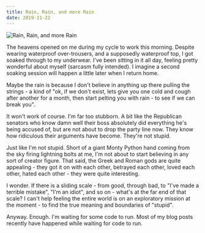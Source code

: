 ```yaml
---
title: Rain, Rain, and more Rain
date: 2019-11-22
---
```


![Rain, Rain, and more Rain](https://source.unsplash.com/gp8BLyaTaA0/1600x900)

The heavens opened on me during my cycle to work this morning. Despite wearing waterproof over-trousers, and a supposedly waterproof top, I got soaked through to my underwear. I've been sitting in it all day, feeling pretty wonderful about myself (sarcasm fully intended). I imagine a second soaking session will happen a little later when I return home.

Maybe the rain is because I don't believe in anything up there pulling the strings - a kind of "ok, if we don't exist, lets give you one cold and cough after another for a month, then start pelting you with rain - to see if we can break you".

It won't work of course. I'm far too stubborn. A bit like the Republican senators who know damn well their boss absolutely did everything he's being accused of, but are not about to drop the party line now. They know how ridiculous their arguments have become. They're not stupid.

Just like I'm not stupid. Short of a giant Monty Python hand coming from the sky firing lightning bolts at me, I'm not about to start believing in any sort of creator figure. That said, the Greek and Roman gods are quite appealing - they got it on with each other, betrayed each other, loved each other, hated each other - they were quite interesting.

I wonder. If there is a sliding scale - from good, through bad, to "I've made a terrible mistake", "I'm an idiot", and so on - what's at the far end of that scale? I can't help feeling the entire world is on an exploratory mission at the moment - to find the true meaning and boundaries of "stupid".

Anyway. Enough. I'm waiting for some code to run. Most of my blog posts recently have happened while waiting for code to run.